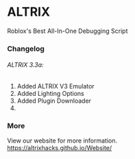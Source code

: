 # ALTRIX
Roblox's Best All-In-One Debugging Script
### Changelog
###### ALTRIX 3.3a:
1. Added ALTRIX V3 Emulator
2. Added Lighting Options
3. Added Plugin Downloader
12. 
### More
View our website for more information.
https://altrixhacks.github.io/Website/
